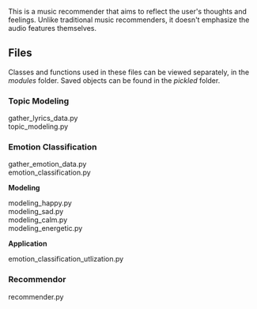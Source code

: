 This is a music recommender that aims to reflect the user's thoughts and feelings. Unlike traditional music recommenders, it doesn't emphasize the audio features themselves.

## Files
Classes and functions used in these files can be viewed separately, in the *modules* folder.
Saved objects can be found in the *pickled* folder.

### Topic Modeling
gather_lyrics_data.py  
topic_modeling.py

### Emotion Classification
gather_emotion_data.py  
emotion_classification.py

**Modeling**

modeling_happy.py  
modeling_sad.py  
modeling_calm.py  
modeling_energetic.py

**Application**

emotion_classification_utlization.py

### Recommendor
recommender.py
